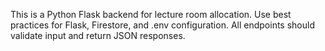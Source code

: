 <!-- Use this file to provide workspace-specific custom instructions to Copilot. For more details, visit https://code.visualstudio.com/docs/copilot/copilot-customization#_use-a-githubcopilotinstructionsmd-file -->

This is a Python Flask backend for lecture room allocation. Use best practices for Flask, Firestore, and .env configuration. All endpoints should validate input and return JSON responses.
